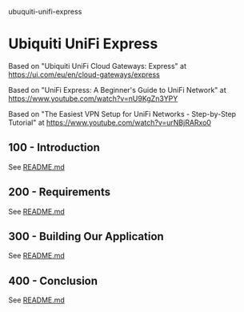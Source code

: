 ubuquiti-unifi-express
# Ubiquiti UniFi Express

Based on "Ubiquiti UniFi Cloud Gateways: Express" at https://ui.com/eu/en/cloud-gateways/express

Based on "UniFi Express: A Beginner's Guide to UniFi Network" at https://www.youtube.com/watch?v=nU9KgZn3YPY

Based on "The Easiest VPN Setup for UniFi Networks - Step-by-Step Tutorial" at https://www.youtube.com/watch?v=urNBjRARxo0

## 100 - Introduction

See [README.md](./100/README.md)

## 200 - Requirements

See [README.md](./200/README.md)

## 300 - Building Our Application

See [README.md](./300/README.md)

## 400 - Conclusion

See [README.md](./400/README.md)
